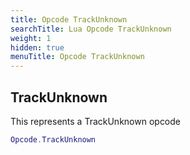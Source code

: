 ```yaml
---
title: Opcode TrackUnknown
searchTitle: Lua Opcode TrackUnknown
weight: 1
hidden: true
menuTitle: Opcode TrackUnknown
---
```

## TrackUnknown

This represents a TrackUnknown opcode
```lua
Opcode.TrackUnknown
```